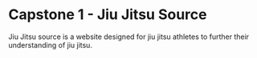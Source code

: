 # Capstone 1 - Jiu Jitsu Source

Jiu Jitsu source is a website designed for jiu jitsu athletes to further their understanding of jiu jitsu. 
